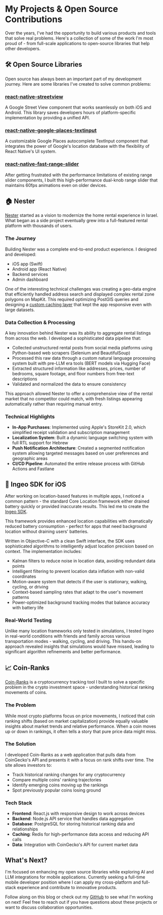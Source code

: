 # My Projects & Open Source Contributions

Over the years, I've had the opportunity to build various products and tools that solve real problems. Here's a collection of some of the work I'm most proud of - from full-scale applications to open-source libraries that help other developers.

## 🛠️ Open Source Libraries

Open source has always been an important part of my development journey. Here are some libraries I've created to solve common problems:

### [react-native-streetview](https://github.com/nesterapp/react-native-streetview)

A Google Street View component that works seamlessly on both iOS and Android. This library saves developers hours of platform-specific implementation by providing a unified API.

### [react-native-google-places-textinput](https://github.com/amitpdev/react-native-google-places-textinput)

A customizable Google Places autocomplete TextInput component that integrates the power of Google's location database with the flexibility of React Native's UI system.

### [react-native-fast-range-slider](https://github.com/amitpdev/react-native-fast-range-slider)

After getting frustrated with the performance limitations of existing range slider components, I built this high-performance dual-knob range slider that maintains 60fps animations even on older devices.

## 🏠 Nester

[Nester](https://nester.co.il) started as a vision to modernize the home rental experience in Israel. What began as a side project eventually grew into a full-featured rental platform with thousands of users.

### The Journey

Building Nester was a complete end-to-end product experience. I designed and developed:

- iOS app (Swift)
- Android app (React Native)
- Backend services
- Admin dashboard

One of the interesting technical challenges was creating a geo-data engine that efficiently handled address search and displayed complex rental zone polygons on MapKit. This required optimizing PostGIS queries and designing a [custom caching layer](/ios-cache-handler) that kept the app responsive even with large datasets.

### Data Collection & Processing

A key innovation behind Nester was its ability to aggregate rental listings from across the web. I developed a sophisticated data pipeline that:

- Collected unstructured rental posts from social media platforms using Python-based web scrapers (Selenium and BeautifulSoup)
- Processed this raw data through a custom natural language processing system built with pre-LLM era tools (BERT models via Hugging Face)
- Extracted structured information like addresses, prices, number of bedrooms, square footage, and floor numbers from free-text descriptions
- Validated and normalized the data to ensure consistency

This approach allowed Nester to offer a comprehensive view of the rental market that no competitor could match, with fresh listings appearing automatically rather than requiring manual entry.

### Technical Highlights

- **In-App Purchases**: Implemented using Apple's StoreKit 2.0, which simplified receipt validation and subscription management
- **Localization System**: Built a dynamic language switching system with full RTL support for Hebrew
- **Push Notification Architecture**: Created a segmented notification system allowing targeted messages based on user preferences and geographic areas
- **CI/CD Pipeline**: Automated the entire release process with GitHub Actions and Fastlane

## 🧭 Ingeo SDK for iOS

After working on location-based features in multiple apps, I noticed a common pattern - the standard Core Location framework either drained battery quickly or provided inaccurate results. This led me to create the [Ingeo SDK](https://github.com/IngeoSDK/ingeo-ios-sdk).

This framework provides enhanced location capabilities with dramatically reduced battery consumption - perfect for apps that need background location without draining users' batteries.

Written in Objective-C with a clean Swift interface, the SDK uses sophisticated algorithms to intelligently adjust location precision based on context. The implementation includes:

- Kalman filters to reduce noise in location data, avoiding redundant data points
- Intelligent filtering to prevent location data inflation with non-valid coordinates
- Motion-aware system that detects if the user is stationary, walking, cycling, or driving
- Context-based sampling rates that adapt to the user's movement patterns
- Power-optimized background tracking modes that balance accuracy with battery life

### Real-World Testing

Unlike many location frameworks only tested in simulations, I tested Ingeo in real-world conditions with friends and family across various transportation modes - walking, cycling, and driving. This hands-on approach revealed insights that simulations would have missed, leading to significant algorithm refinements and better performance.

## 📈 Coin-Ranks

[Coin-Ranks](https://coin-ranks.com) is a cryptocurrency tracking tool I built to solve a specific problem in the crypto investment space - understanding historical ranking movements of coins.

### The Problem

While most crypto platforms focus on price movements, I noticed that coin ranking shifts (based on market capitalization) provide equally valuable insights about market trends and relative performance. When a coin moves up or down in rankings, it often tells a story that pure price data might miss.

### The Solution

I developed Coin-Ranks as a web application that pulls data from CoinGecko's API and presents it with a focus on rank shifts over time. The site allows investors to:

- Track historical ranking changes for any cryptocurrency
- Compare multiple coins' ranking trajectories
- Identify emerging coins moving up the rankings
- Spot previously popular coins losing ground

### Tech Stack

- **Frontend**: React.js with responsive design to work across devices
- **Backend**: Node.js API service that handles data aggregation
- **Database**: PostgreSQL for storing historical ranking data and relationships
- **Caching**: Redis for high-performance data access and reducing API calls
- **Data**: Integration with CoinGecko's API for current market data

## What's Next?

I'm focused on enhancing my open source libraries while exploring AI and LLM integrations for mobile applications. Currently seeking a full-time mobile developer position where I can apply my cross-platform and full-stack experience and contribute to innovative products.

Follow along on this blog or check out my [GitHub](https://github.com/amitpdev) to see what I'm working on next! Feel free to reach out if you have questions about these projects or want to discuss collaboration opportunities.